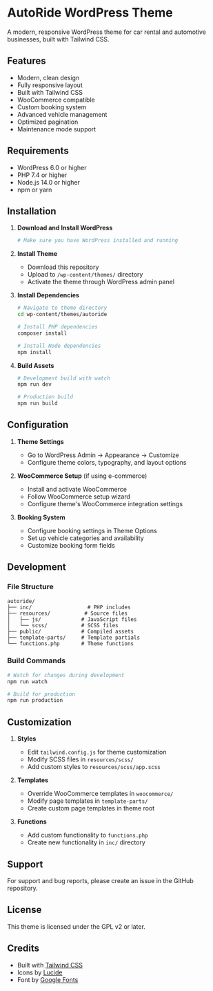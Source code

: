 # AutoRide WordPress Theme

A modern, responsive WordPress theme for car rental and automotive businesses, built with Tailwind CSS.

## Features

- Modern, clean design
- Fully responsive layout
- Built with Tailwind CSS
- WooCommerce compatible
- Custom booking system
- Advanced vehicle management
- Optimized pagination
- Maintenance mode support

## Requirements

- WordPress 6.0 or higher
- PHP 7.4 or higher
- Node.js 14.0 or higher
- npm or yarn

## Installation

1. **Download and Install WordPress**
   ```bash
   # Make sure you have WordPress installed and running
   ```

2. **Install Theme**
   - Download this repository
   - Upload to `/wp-content/themes/` directory
   - Activate the theme through WordPress admin panel

3. **Install Dependencies**
   ```bash
   # Navigate to theme directory
   cd wp-content/themes/autoride

   # Install PHP dependencies
   composer install

   # Install Node dependencies
   npm install
   ```

4. **Build Assets**
   ```bash
   # Development build with watch
   npm run dev

   # Production build
   npm run build
   ```

## Configuration

1. **Theme Settings**
   - Go to WordPress Admin → Appearance → Customize
   - Configure theme colors, typography, and layout options

2. **WooCommerce Setup** (if using e-commerce)
   - Install and activate WooCommerce
   - Follow WooCommerce setup wizard
   - Configure theme's WooCommerce integration settings

3. **Booking System**
   - Configure booking settings in Theme Options
   - Set up vehicle categories and availability
   - Customize booking form fields

## Development

### File Structure
```
autoride/
├── inc/                  # PHP includes
├── resources/           # Source files
│   ├── js/             # JavaScript files
│   └── scss/           # SCSS files
├── public/             # Compiled assets
├── template-parts/     # Template partials
└── functions.php       # Theme functions
```

### Build Commands
```bash
# Watch for changes during development
npm run watch

# Build for production
npm run production
```

## Customization

1. **Styles**
   - Edit `tailwind.config.js` for theme customization
   - Modify SCSS files in `resources/scss/`
   - Add custom styles to `resources/scss/app.scss`

2. **Templates**
   - Override WooCommerce templates in `woocommerce/`
   - Modify page templates in `template-parts/`
   - Create custom page templates in theme root

3. **Functions**
   - Add custom functionality to `functions.php`
   - Create new functionality in `inc/` directory

## Support

For support and bug reports, please create an issue in the GitHub repository.

## License

This theme is licensed under the GPL v2 or later.

## Credits

- Built with [Tailwind CSS](https://tailwindcss.com)
- Icons by [Lucide](https://lucide.dev)
- Font by [Google Fonts](https://fonts.google.com)

